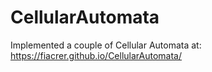 # CellularAutomata
 
Implemented a couple of Cellular Automata at:
https://fiacrer.github.io/CellularAutomata/
